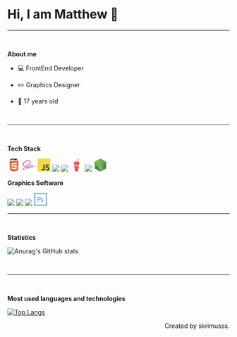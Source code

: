 <h1>Hi, I am Matthew 👋</h1>

---

<br>

**About me**

- 💻 FrontEnd Developer

- ✏️ Graphics Designer

- 👦 17 years old

<br>

---

<br>

**Tech Stack**

 <img src="https://raw.githubusercontent.com/devicons/devicon/master/icons/html5/html5-original-wordmark.svg" height="30"/>
 <img src="https://raw.githubusercontent.com/devicons/devicon/master/icons/sass/sass-original.svg" height="30"/>
 <img src="https://raw.githubusercontent.com/devicons/devicon/master/icons/javascript/javascript-original.svg" height="30"/>
 <img src="https://upload.wikimedia.org/wikipedia/commons/4/4c/Typescript_logo_2020.svg" height="30">
 <img src="https://www.vectorlogo.zone/logos/git-scm/git-scm-icon.svg" height="30"/>
 <img src="https://raw.githubusercontent.com/devicons/devicon/master/icons/gulp/gulp-plain.svg" height="30"/>
 <img src="https://www.vectorlogo.zone/logos/tailwindcss/tailwindcss-icon.svg" height="30"/>
 <img src="https://raw.githubusercontent.com/github/explore/80688e429a7d4ef2fca1e82350fe8e3517d3494d/topics/nodejs/nodejs.png" height="30"/>

 <br>
 
  **Graphics Software**
  
 <img src="https://cdn.worldvectorlogo.com/logos/adobe-xd.svg" height="30"/>
 <img src="https://www.vectorlogo.zone/logos/adobe_illustrator/adobe_illustrator-icon.svg" height="30"/>
 <img src="https://download.blender.org/branding/community/blender_community_badge_white.svg" height="30"/>
 <img src="https://raw.githubusercontent.com/devicons/devicon/master/icons/photoshop/photoshop-line.svg" height="30"/>
 
 <br>
 
 ---
 
 <br>
 
 **Statistics**
 
![Anurag's GitHub stats](https://github-readme-stats.vercel.app/api?username=skrimusss&show_icons=true)
  
 <br>
  
---

<br>

 **Most used languages and technologies**

[![Top Langs](https://github-readme-stats.vercel.app/api/top-langs/?username=skrimusss&layout=compact)](https://github.com/anuraghazra/github-readme-stats)

<p align="right"> Created by skrimusss. </p>
